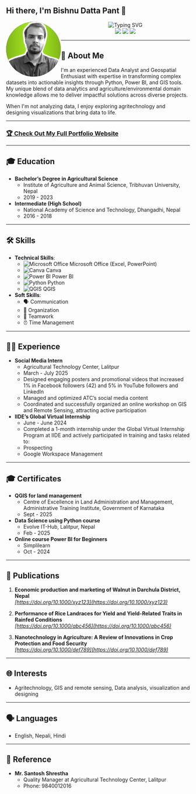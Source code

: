 ## Hi there, I'm Bishnu Datta Pant 👋
<img src="https://github.com/Bishnu324/Bishnu324.io/blob/main/Profile.jpg" alt="Profile Photo" width="150" height="150" style="border-radius: 50%;" align="left"> <!-- Circular profile image -->

<p align="center">
  <img src="https://readme-typing-svg.herokuapp.com?font=Fira+Code&pause=1000&color=2E9EF7&center=true&vCenter=true&width=600&lines=Data+Analyst+%7C+Geospatial+Enthusiast;Transforming+Data+into+Actionable+Insights;Agricultural+Data+Expert;GIS+%26+Visualization+Mapping" alt="Typing SVG" /><br>
  <a href="assets/BishnuDattaPant_CV.pdf" download><img src="https://img.shields.io/badge/Download%20CV-PDF-orange?style=for-the-badge"></a>
  <a href="https://linkedin.com/in/contactbishnupant"><img src="https://img.shields.io/badge/LinkedIn-Connect-blue?style=for-the-badge&logo=linkedin"></a>
  <a href="mailto:pantb813@gmail.com"><img src="https://img.shields.io/badge/Email-Contact-green?style=for-the-badge&logo=gmail"></a>
</p>

---

## 🚀 About Me
I'm an experienced Data Analyst and Geospatial Enthusiast with expertise in transforming complex datasets into actionable insights through Python, Power BI, and GIS tools. My unique blend of data analytics and agriculture/environmental domain knowledge allows me to deliver impactful solutions across diverse projects.

When I'm not analyzing data, I enjoy exploring agritechnology and designing visualizations that bring data to life.

---

### [🏆 Check Out My Full Portfolio Website](https://Bishnu324.github.io/)

---

## 🎓 Education
- **Bachelor’s Degree in Agricultural Science**
  - Institute of Agriculture and Animal Science, Tribhuvan University, Nepal
  - 2019 - 2023
- **Intermediate (High School)**
  - National Academy of Science and Technology, Dhangadhi, Nepal
  - 2016 - 2018

---

## 🛠️ Skills
- **Technical Skills**: 
  - <img src="https://img.shields.io/badge/Microsoft%20Office-Expert-217346?style=flat&logo=microsoft-office&logoColor=white" alt="Microsoft Office"> Microsoft Office (Excel, PowerPoint)
  - <img src="https://img.shields.io/badge/Canva-00C4B4?style=flat&logo=canva" alt="Canva"> Canva
  - <img src="https://img.shields.io/badge/Power%20BI--F2C811?style=flat&logo=powerbi" alt="Power BI"> Power BI
  - <img src="https://img.shields.io/badge/Python-(Numpy,Pandas,Matplotlib,sciketlearn,Geopanda)-3776AB?style=flat&logo=python" alt="Python"> Python
  - <img src="https://img.shields.io/badge/QGIS-589636?style=flat" alt="QGIS"> QGIS
- **Soft Skills**: 
  - 🗣️ Communication
  - 📅 Organization
  - 🤝 Teamwork
  - ⏰ Time Management

---

## 👨‍💼 Experience
- **Social Media Intern**
  - Agricultural Technology Center, Lalitpur
  - March - July 2025
  - Designed engaging posters and promotional videos that increased 1% in Facebook followers (42) and 5% in YouTube followers and LinkedIn
  - Managed and optimized ATC’s social media content
  - Coordinated and successfully organized an online workshop on GIS and Remote Sensing, attracting active participation
- **IIDE’s Global Virtual Internship**
  - June - June 2024
  - Completed a 1-month internship under the Global Virtual Internship Program at IIDE and actively participated in training and tasks related to:
  - Prospecting
  - Google Workspace Management

---

## 🎓 Certificates
- **QGIS for land management**
  - Centre of Excellence in Land Administration and Management, Administrative Training Institute, Government of Karnataka
  - Sept - 2025
- **Data Science using Python course**
  - Evolve IT-Hub, Lalitpur, Nepal
  - Feb - 2025
- **Online course Power BI for Beginners**
  - Simplilearn
  - Oct - 2024

---

## 📝 Publications

1. **Economic production and marketing of Walnut in Darchula District, Nepal**  
   *[https://doi.org/10.1000/xyz123](https://doi.org/10.1000/xyz123)*

2. **Performance of Rice Landraces for Yield and Yield-Related Traits in Rainfed Conditions**  
   *[https://doi.org/10.1000/abc456](https://doi.org/10.1000/abc456)*

3. **Nanotechnology in Agriculture: A Review of Innovations in Crop Protection and Food Security**  
   *[https://doi.org/10.1000/def789](https://doi.org/10.1000/def789)*

---

## 🌐 Interests
- Agritechnology, GIS and remote sensing, Data analysis, visualization and designing

---

## 🗣️ Languages
- English, Nepali, Hindi

---

## 🔗 Reference
- **Mr. Santosh Shrestha**
  - Quality Manager at Agricultural Technology Center, Lalitpur
  - Phone: 9840012016
